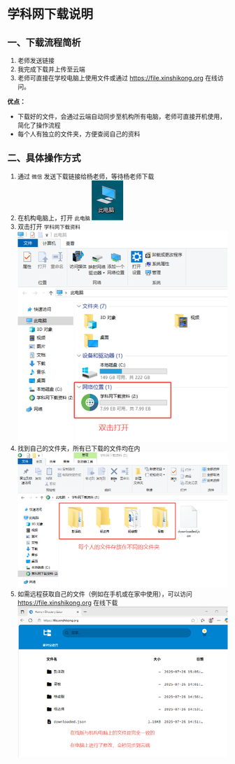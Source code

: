 # 学科网下载说明



## 一、下载流程简析

1. 老师发送链接 
2. 我完成下载并上传至云端 
3.  老师可直接在学校电脑上使用文件或通过 https://file.xinshikong.org 在线访问。

**优点：**

- 下载好的文件，会通过云端自动同步至机构所有电脑，老师可直接开机使用，简化了操作流程
- 每个人有独立的文件夹，方便查阅自己的资料



## 二、具体操作方式

1. 通过 `微信` 发送下载链接给杨老师，等待杨老师下载
2. 在机构电脑上，打开 `此电脑`
   ![企业微信截图_17535137678690](./image/%E4%BC%81%E4%B8%9A%E5%BE%AE%E4%BF%A1%E6%88%AA%E5%9B%BE_17535137678690.png)
3. 双击打开 `学科网下载资料`
   ![企业微信截图_17535138036914](./image/%E4%BC%81%E4%B8%9A%E5%BE%AE%E4%BF%A1%E6%88%AA%E5%9B%BE_17535138036914.png)
4. 找到自己的文件夹，所有已下载的文件均在内
   ![企业微信截图_17535139004137](./image/%E4%BC%81%E4%B8%9A%E5%BE%AE%E4%BF%A1%E6%88%AA%E5%9B%BE_17535139004137.png)
5. 如需远程获取自己的文件（例如在手机或在家中使用），可以访问 https://file.xinshikong.org 在线下载
   ![企业微信截图_1753513987480](./image/%E4%BC%81%E4%B8%9A%E5%BE%AE%E4%BF%A1%E6%88%AA%E5%9B%BE_1753513987480.png)